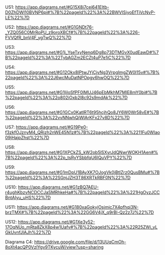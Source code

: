 US1:
https://app.diagrams.net/#G15X8i7cei641EItb-D0ZhDWl10BVNP6pi#%7B%22pageId%22%3A%22BWVISiyoEfTiVcNvP-LE%22%7D

US2:
https://app.diagrams.net/#G1GNDt76-_YZQ056C0MrRoPU_z9oroXBCf#%7B%22pageId%22%3A%226-FVVQfR_bnV4F_ygTwQ%22%7D

US3:
https://app.diagrams.net/#G1j_YseTxyNenq6Dg8p73DTMGvX0udEawD#%7B%22pageId%22%3A%22TybAGZm2ECZt4uP7e1iC%22%7D

US4:
https://app.diagrams.net/#G12Okx8IPtwJYjCjvNg3VrpgImgZW0l15v#%7B%22pageId%22%3A%22J6wcMuDatNPOpgv6hwOQ%22%7D

US5:
https://app.diagrams.net/#G1IjloSfPF0IMUJ46pEbMkhM7MIE8mY0bi#%7B%22pageId%22%3A%22o802iOxb2l8c92s9mdAk%22%7D

US6:
https://app.diagrams.net/#G1GCx0KatIRT6t95hcjhQo8JY6W0Wr58vE#%7B%22pageId%22%3A%22vvNNwhQjWlArKFx27v8D%22%7D

US7:
https://app.diagrams.net/#G19Pe0-f3zkfOJznyM4_QRizh2nWE45N1z#%7B%22pageId%22%3A%2211Fu0Wlao09jHajpZhst%22%7D

US8:
https://app.diagrams.net/#G1XPCkZS_kW2ob5lSXyrJdQNwrWOKH1Aen#%7B%22pageId%22%3A%22p_tsRyYSbbfqU6lQuVPY%22%7D

US9:
https://app.diagrams.net/#G1mDpU1BAyXK7OJogVk0jBtlZrz0QusBMu#%7B%22pageId%22%3A%22SGnjJZH3T86XRTkRBF0N%22%7D

US10:
https://app.diagrams.net/#G1zBQ7AEU-r4ughKbzvNCDCCJaSMRhkeHa#%7B%22pageId%22%3A%221HgOyzJCCBntAIyu_uHS%22%7D

US11:
https://app.diagrams.net/#G180xaGokyjOsjmjc7X4pfhqi3N-brzTMX#%7B%22pageId%22%3A%22GG6V4jX_q9rBl-Qz2z7J%22%7D

US12:
https://app.diagrams.net/#G1Xe3y52-17OqNUo_mRta8ZkX8p4w1Uafv#%7B%22pageId%22%3A%22R25ZWi_yLGkUvnfJlAJh%22%7D

Diagrama C4:
https://drive.google.com/file/d/13UUqCmOh-8oXt4acQP0VzlYgv9TKycuW/view?usp=sharing
